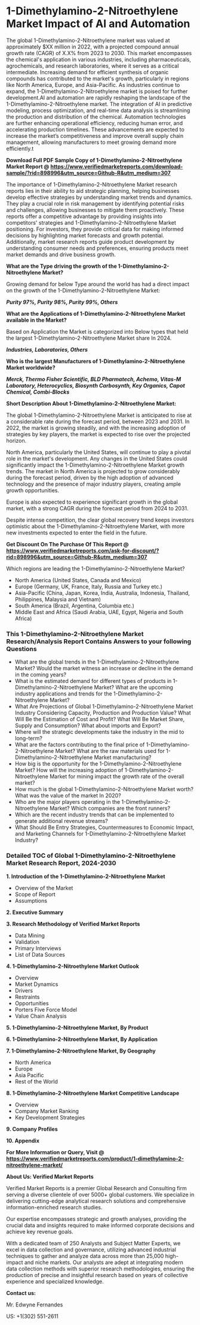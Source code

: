 <meta name="title" content="Global 1-Dimethylamino-2-Nitroethylene Market Impact of AI and Automation"><meta name="description" content="The global 1-Dimethylamino-2-Nitroethylene market was valued at approximately $XX million in 2022, with a projected compound annual growth rate (CAGR) of X.X% from 2023 t"><meta name="title" content="1-Dimethylamino-2-Nitroethylene Market Size, Share, Scope, Trends, Growth, Opportunities, Analysis, Forecast"><h1>1-Dimethylamino-2-Nitroethylene Market Impact of AI and Automation</h1>The global 1-Dimethylamino-2-Nitroethylene market was valued at approximately $XX million in 2022, with a projected compound annual growth rate (CAGR) of X.X% from 2023 to 2030. This market encompasses the chemical's application in various industries, including pharmaceuticals, agrochemicals, and research laboratories, where it serves as a critical intermediate. Increasing demand for efficient synthesis of organic compounds has contributed to the market's growth, particularly in regions like North America, Europe, and Asia-Pacific. As industries continue to expand, the 1-Dimethylamino-2-Nitroethylene market is poised for further development.AI and automation are rapidly reshaping the landscape of the 1-Dimethylamino-2-Nitroethylene market. The integration of AI in predictive modeling, process optimization, and real-time data analysis is streamlining the production and distribution of the chemical. Automation technologies are further enhancing operational efficiency, reducing human error, and accelerating production timelines. These advancements are expected to increase the market’s competitiveness and improve overall supply chain management, allowing manufacturers to meet growing demand more efficiently.t</p><p id="" class=""><strong>Download Full PDF Sample Copy of 1-Dimethylamino-2-Nitroethylene Market Report @ <a href="https://www.verifiedmarketreports.com/download-sample/?rid=898996&utm_source=Github-R&utm_medium=307" target="_blank">https://www.verifiedmarketreports.com/download-sample/?rid=898996&utm_source=Github-R&utm_medium=307</a></strong></p><p>The importance of&nbsp;1-Dimethylamino-2-Nitroethylene Market research reports lies in their ability to aid strategic planning, helping businesses develop effective strategies by understanding market trends and dynamics. They play a crucial role in risk management by identifying potential risks and challenges, allowing businesses to mitigate them proactively. These reports offer a competitive advantage by providing insights into competitors' strategies and 1-Dimethylamino-2-Nitroethylene Market positioning. For investors, they provide critical data for making informed decisions by highlighting market forecasts and growth potential. Additionally, market research reports guide product development by understanding consumer needs and preferences, ensuring products meet market demands and drive business growth.</p><p><strong>What are the&nbsp;Type driving the growth of the 1-Dimethylamino-2-Nitroethylene Market?</strong></p><p id="" class="">Growing demand for below Type around the world has had a direct impact on the growth of the 1-Dimethylamino-2-Nitroethylene Market:</p><em><strong>Purity 97%, Purity 98%, Purity 99%, Others</strong></em></p><strong>What are the&nbsp;Applications&nbsp;of 1-Dimethylamino-2-Nitroethylene Market available in the Market?</strong></p><p id="" class="">Based on Application the Market is categorized into Below types that held the largest 1-Dimethylamino-2-Nitroethylene Market share In 2024.</p><em><strong>Industries, Laboratories, Others</strong></em></p><strong>Who is the largest Manufacturers of 1-Dimethylamino-2-Nitroethylene Market worldwide?</strong></p><p><em><strong>Merck, Thermo Fisher Scientific, BLD Pharmatech, Achemo, Vitas-M Laboratory, Heterocyclics, Biosynth Carbosynth, Key Organics, Capot Chemical, Combi-Blocks</strong></em></p><p id="" class=""><strong>Short Description About 1-Dimethylamino-2-Nitroethylene Market:</strong></p><p>The global 1-Dimethylamino-2-Nitroethylene Market is anticipated to rise at a considerable rate during the forecast period, between 2023 and 2031. In 2022, the market is growing steadily, and with the increasing adoption of strategies by key players, the market is expected to rise over the projected horizon.</p><p>North America, particularly the United States, will continue to play a pivotal role in the market's development. Any changes in the United States could significantly impact the 1-Dimethylamino-2-Nitroethylene Market growth trends. The market in North America is projected to grow considerably during the forecast period, driven by the high adoption of advanced technology and the presence of major industry players, creating ample growth opportunities.</p><p>Europe is also expected to experience significant growth in the global market, with a strong CAGR during the forecast period from 2024 to 2031.</p><p>Despite intense competition, the clear global recovery trend keeps investors optimistic about the 1-Dimethylamino-2-Nitroethylene Market, with more new investments expected to enter the field in the future.</p><p id="" class=""><strong>Get Discount On The Purchase Of This Report @ <a href="https://www.verifiedmarketreports.com/ask-for-discount/?rid=898996&utm_source=Github-R&utm_medium=307" target="_blank">https://www.verifiedmarketreports.com/ask-for-discount/?rid=898996&utm_source=Github-R&utm_medium=307</a></strong></p>Which regions are leading the 1-Dimethylamino-2-Nitroethylene Market?</p><ul><li>North America (United States, Canada and Mexico)</li><li>Europe (Germany, UK, France, Italy, Russia and Turkey etc.)</li><li>Asia-Pacific (China, Japan, Korea, India, Australia, Indonesia, Thailand, Philippines, Malaysia and Vietnam)</li><li>South America (Brazil, Argentina, Columbia etc.)</li><li>Middle East and Africa (Saudi Arabia, UAE, Egypt, Nigeria and South Africa)</li></ul><h3 id="" class="">This 1-Dimethylamino-2-Nitroethylene Market Research/Analysis Report Contains Answers to your following Questions</h3><ul><li>What are the global trends in the 1-Dimethylamino-2-Nitroethylene Market? Would the market witness an increase or decline in the demand in the coming years?</li><li>What is the estimated demand for different types of products in 1-Dimethylamino-2-Nitroethylene Market? What are the upcoming industry applications and trends for the 1-Dimethylamino-2-Nitroethylene Market?</li><li>What Are Projections of Global 1-Dimethylamino-2-Nitroethylene Market Industry Considering Capacity, Production and Production Value? What Will Be the Estimation of Cost and Profit? What Will Be Market Share, Supply and Consumption? What about imports and Export?</li><li>Where will the strategic developments take the industry in the mid to long-term?</li><li>What are the factors contributing to the final price of 1-Dimethylamino-2-Nitroethylene Market? What are the raw materials used for 1-Dimethylamino-2-Nitroethylene Market manufacturing?</li><li>How big is the opportunity for the 1-Dimethylamino-2-Nitroethylene Market? How will the increasing adoption of 1-Dimethylamino-2-Nitroethylene Market for mining impact the growth rate of the overall market?</li><li>How much is the global 1-Dimethylamino-2-Nitroethylene Market worth? What was the value of the market In 2020?</li><li>Who are the major players operating in the 1-Dimethylamino-2-Nitroethylene Market? Which companies are the front runners?</li><li>Which are the recent industry trends that can be implemented to generate additional revenue streams?</li><li>What Should Be Entry Strategies, Countermeasures to Economic Impact, and Marketing Channels for 1-Dimethylamino-2-Nitroethylene Market Industry?</li></ul><h3 id="" class="">Detailed TOC of Global 1-Dimethylamino-2-Nitroethylene Market Research Report, 2024-2030</h3><p id="" class=""><strong>1. Introduction of the 1-Dimethylamino-2-Nitroethylene Market</strong></p><ul><li>Overview of the Market</li><li>Scope of Report</li><li>Assumptions</li></ul><p id="" class=""><strong>2. Executive Summary</strong></p><p id="" class=""><strong>3. Research Methodology of Verified Market Reports</strong></p><ul><li>Data Mining</li><li>Validation</li><li>Primary Interviews</li><li>List of Data Sources</li></ul><p id="" class=""><strong>4. 1-Dimethylamino-2-Nitroethylene Market Outlook</strong></p><ul><li>Overview</li><li>Market Dynamics</li><li>Drivers</li><li>Restraints</li><li>Opportunities</li><li>Porters Five Force Model</li><li>Value Chain Analysis</li></ul><p id="" class=""><strong>5. 1-Dimethylamino-2-Nitroethylene Market, By Product</strong></p><p id="" class=""><strong>6. 1-Dimethylamino-2-Nitroethylene Market, By Application</strong></p><p id="" class=""><strong>7. 1-Dimethylamino-2-Nitroethylene Market, By Geography</strong></p><ul><li>North America</li><li>Europe</li><li>Asia Pacific</li><li>Rest of the World</li></ul><p id="" class=""><strong>8. 1-Dimethylamino-2-Nitroethylene Market Competitive Landscape</strong></p><ul><li>Overview</li><li>Company Market Ranking</li><li>Key Development Strategies</li></ul><p id="" class=""><strong>9. Company Profiles</strong></p><p id="" class=""><strong>10. Appendix</strong></p><p id="" class=""><strong>For More Information or Query, Visit @ <a href="https://www.verifiedmarketreports.com/product/1-dimethylamino-2-nitroethylene-market/" target="_blank">https://www.verifiedmarketreports.com/product/1-dimethylamino-2-nitroethylene-market/</a></strong></p><p id="" class=""><strong>About Us: Verified Market Reports</strong></p><p id="" class="">Verified Market Reports is a premier Global Research and Consulting firm serving a diverse clientele of over 5000+ global customers. We specialize in delivering cutting-edge analytical research solutions and comprehensive information-enriched research studies.</p><p id="" class="">Our expertise encompasses strategic and growth analyses, providing the crucial data and insights required to make informed corporate decisions and achieve key revenue goals.</p><p id="" class="">With a dedicated team of 250 Analysts and Subject Matter Experts, we excel in data collection and governance, utilizing advanced industrial techniques to gather and analyze data across more than 25,000 high-impact and niche markets. Our analysts are adept at integrating modern data collection methods with superior research methodologies, ensuring the production of precise and insightful research based on years of collective experience and specialized knowledge.</p><p id="" class=""><strong>Contact us:</strong></p><p id="" class="">Mr. Edwyne Fernandes</p><p id="" class="">US: +1(302) 551-2611</p>
